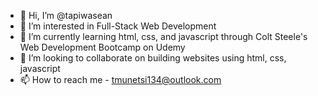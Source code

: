 - 👋 Hi, I’m @tapiwasean
- 👀 I’m interested in Full-Stack Web Development
- 🌱 I’m currently learning html, css, and javascript through Colt Steele's Web Development Bootcamp on Udemy
- 💞️ I’m looking to collaborate on building websites using html, css, javascript
- 📫 How to reach me - tmunetsi134@outlook.com

<!---
tapiwasean/tapiwasean is a ✨ special ✨ repository because its `README.md` (this file) appears on your GitHub profile.
You can click the Preview link to take a look at your changes.
--->
